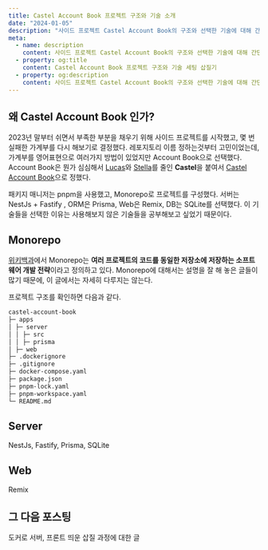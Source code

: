 ```yaml
---
title: Castel Account Book 프로젝트 구조와 기술 소개
date: "2024-01-05"
description: "사이드 프로젝트 Castel Account Book의 구조와 선택한 기술에 대해 간단히 소개합니다."
meta:
  - name: description
    content: 사이드 프로젝트 Castel Account Book의 구조와 선택한 기술에 대해 간단히 소개합니다.
  - property: og:title
    content: Castel Account Book 프로젝트 구조와 기술 세팅 삽질기
  - property: og:description
    content: 사이드 프로젝트 Castel Account Book의 구조와 선택한 기술에 대해 간단히 소개합니다.
---
```


## 왜 Castel Account Book 인가?

2023년 말부터 쉬면서 부족한 부분을 채우기 위해 사이드 프로젝트를 시작했고, 몇 번 실패한 가계부를 다시 해보기로 결정했다. 레포지토리 이름 정하는것부터 고민이었는데, 가계부를 영어표현으로 여러가지 방법이 있었지만 Account Book으로 선택했다. Account Book은 뭔가 심심해서 [Lucas](https://wiki.lucashan.space/)와 [Stella](https://www.jieunkim.site/)를 줄인 **Castel**을 붙여서 [Castel Account Book](https://github.com/StellaKim1230/castel-account-book/tree/main)으로 정했다.

패키지 매니저는 pnpm을 사용했고, Monorepo로 프로젝트를 구성했다. 서버는 NestJs + Fastify , ORM은 Prisma, Web은 Remix, DB는 SQLite를 선택했다. 이 기술들을 선택한 이유는 사용해보지 않은 기술들을 공부해보고 싶었기 때문이다.

## Monorepo

[위키백과](https://en.wikipedia.org/wiki/Monorepo)에서 Monorepo는 **여러 프로젝트의 코드를 동일한 저장소에 저장하는 소프트웨어 개발 전략**이라고 정의하고 있다.
Monorepo에 대해서는 설명을 잘 해 놓은 글들이 많기 때문에, 이 글에서는 자세히 다루지는 않는다.

프로젝트 구조를 확인하면 다음과 같다.

```bash
castel-account-book
├─ apps
│ ├─ server
│ │ ├─ src
│ │ ├─ prisma
│ ├─ web
├─ .dockerignore
├─ .gitignore
├─ docker-compose.yaml
├─ package.json
├─ pnpm-lock.yaml
├─ pnpm-workspace.yaml
└─ README.md
```

## Server

NestJs, Fastify, Prisma, SQLite

## Web

Remix

## 그 다음 포스팅

도커로 서버, 프론트 띄운 삽질 과정에 대한 글
